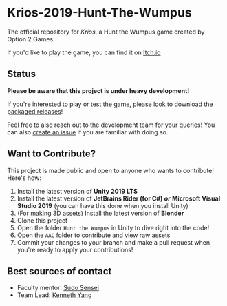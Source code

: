 # Krios-2019-Hunt-The-Wumpus
The official repository for *Krios*, a Hunt the Wumpus game created by Option 2 Games.

If you'd like to play the game, you can find it on [Itch.io](https://option2game.itch.io/krios)

## Status
**Please be aware that this project is under heavy development!**

If you're interested to play or test the game, please look to download the [packaged releases](https://github.com/EastsidePreparatorySchool/Krios-2019-Hunt-the-Wumpus/releases)!

Feel free to also reach out to the development team for your queries! You can also [create an issue](https://github.com/EastsidePreparatorySchool/Krios-2019-Hunt-the-Wumpus/issues/new) if you are familiar with doing so.

## Want to Contribute?
This project is made public and open to anyone who wants to contribute! Here's how:

1. Install the latest version of **Unity 2019 LTS**
2. Install the latest version of **JetBrains Rider (for C#)** ***or*** **Microsoft Visual Studio 2019** (you can have this done when you install Unity)
3. (For making 3D assets) Install the latest version of **Blender**
3. Clone this project
4. Open the folder `Hunt the Wumpus` in Unity to dive right into the code!
5. Open the `AAC` folder to contribute and view raw assets
6. Commit your changes to your branch and make a pull request when you're ready to apply your contributions!

## Best sources of contact
* Faculty mentor: [Sudo Sensei](mailto:msudo@eastsideprep.org)
* Team Lead: [Kenneth Yang](mailto:kyang@eastsideprep.org)
